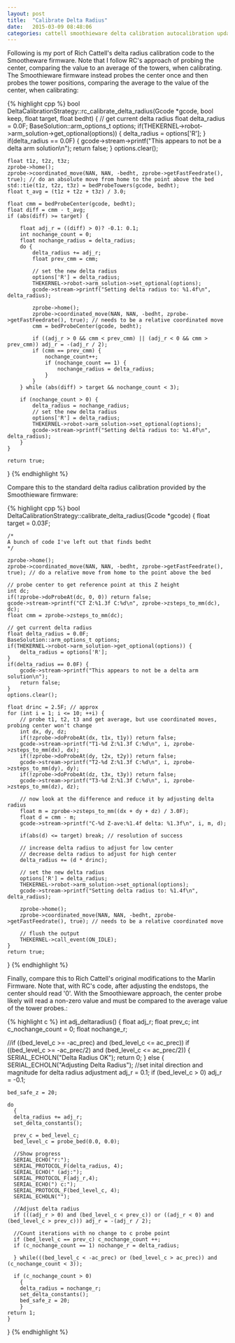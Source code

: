 ```yaml
---
layout: post
title:  "Calibrate Delta Radius"
date:   2015-03-09 08:48:06
categories: cattell smoothieware delta calibration autocalibration update
---
```

Following is my port of Rich Cattell's delta radius calibration code to the Smootheware firmware.  Note that I follow RC's approach of probing the center, comparing the value to an average of the towers, when calibrating.  The Smoothieware firmware instead probes the center once and then probes the tower positions, comparing the average to the value of the center, when calibrating:

{% highlight cpp %}
bool DeltaCalibrationStrategy::rc_calibrate_delta_radius(Gcode *gcode, bool keep, float target, float bedht)
{
    // get current delta radius
    float delta_radius = 0.0F;
    BaseSolution::arm_options_t options;
    if(THEKERNEL->robot->arm_solution->get_optional(options)) {
        delta_radius = options['R'];
    }
    if(delta_radius == 0.0F) {
        gcode->stream->printf("This appears to not be a delta arm solution\n");
        return false;
    }
    options.clear();

    float t1z, t2z, t3z;
    zprobe->home();
    zprobe->coordinated_move(NAN, NAN, -bedht, zprobe->getFastFeedrate(), true); // do an absolute move from home to the point above the bed
    std::tie(t1z, t2z, t3z) = bedProbeTowers(gcode, bedht);
    float t_avg = (t1z + t2z + t3z) / 3.0;

    float cmm = bedProbeCenter(gcode, bedht);
    float diff = cmm - t_avg;
    if (abs(diff) >= target) {

        float adj_r = ((diff) > 0)? -0.1: 0.1;
        int nochange_count = 0;
        float nochange_radius = delta_radius;
        do {
            delta_radius += adj_r;
            float prev_cmm = cmm;

            // set the new delta radius
            options['R'] = delta_radius;
            THEKERNEL->robot->arm_solution->set_optional(options);
            gcode->stream->printf("Setting delta radius to: %1.4f\n", delta_radius);

            zprobe->home();
            zprobe->coordinated_move(NAN, NAN, -bedht, zprobe->getFastFeedrate(), true); // needs to be a relative coordinated move
            cmm = bedProbeCenter(gcode, bedht);

            if ((adj_r > 0 && cmm < prev_cmm) || (adj_r < 0 && cmm > prev_cmm)) adj_r = -(adj_r / 2);
            if (cmm == prev_cmm) {
                nochange_count++;
                if (nochange_count == 1) {
                    nochange_radius = delta_radius;
                }
            }
        } while (abs(diff) > target && nochange_count < 3);

        if (nochange_count > 0) {
            delta_radius = nochange_radius;
            // set the new delta radius
            options['R'] = delta_radius;
            THEKERNEL->robot->arm_solution->set_optional(options);
            gcode->stream->printf("Setting delta radius to: %1.4f\n", delta_radius);
        }
    }

    return true;
}
{% endhighlight %}

Compare this to the standard delta radius calibration provided by the Smoothieware firmware:

{% highlight cpp %}
bool DeltaCalibrationStrategy::calibrate_delta_radius(Gcode *gcode)
{
    float target = 0.03F;

    /*
    A bunch of code I've left out that finds bedht 
    */

    zprobe->home();
    zprobe->coordinated_move(NAN, NAN, -bedht, zprobe->getFastFeedrate(), true); // do a relative move from home to the point above the bed

    // probe center to get reference point at this Z height
    int dc;
    if(!zprobe->doProbeAt(dc, 0, 0)) return false;
    gcode->stream->printf("CT Z:%1.3f C:%d\n", zprobe->zsteps_to_mm(dc), dc);
    float cmm = zprobe->zsteps_to_mm(dc);

    // get current delta radius
    float delta_radius = 0.0F;
    BaseSolution::arm_options_t options;
    if(THEKERNEL->robot->arm_solution->get_optional(options)) {
        delta_radius = options['R'];
    }
    if(delta_radius == 0.0F) {
        gcode->stream->printf("This appears to not be a delta arm solution\n");
        return false;
    }
    options.clear();

    float drinc = 2.5F; // approx
    for (int i = 1; i <= 10; ++i) {
        // probe t1, t2, t3 and get average, but use coordinated moves, probing center won't change
        int dx, dy, dz;
        if(!zprobe->doProbeAt(dx, t1x, t1y)) return false;
        gcode->stream->printf("T1-%d Z:%1.3f C:%d\n", i, zprobe->zsteps_to_mm(dx), dx);
        if(!zprobe->doProbeAt(dy, t2x, t2y)) return false;
        gcode->stream->printf("T2-%d Z:%1.3f C:%d\n", i, zprobe->zsteps_to_mm(dy), dy);
        if(!zprobe->doProbeAt(dz, t3x, t3y)) return false;
        gcode->stream->printf("T3-%d Z:%1.3f C:%d\n", i, zprobe->zsteps_to_mm(dz), dz);

        // now look at the difference and reduce it by adjusting delta radius
        float m = zprobe->zsteps_to_mm((dx + dy + dz) / 3.0F);
        float d = cmm - m;
        gcode->stream->printf("C-%d Z-ave:%1.4f delta: %1.3f\n", i, m, d);

        if(abs(d) <= target) break; // resolution of success

        // increase delta radius to adjust for low center
        // decrease delta radius to adjust for high center
        delta_radius += (d * drinc);

        // set the new delta radius
        options['R'] = delta_radius;
        THEKERNEL->robot->arm_solution->set_optional(options);
        gcode->stream->printf("Setting delta radius to: %1.4f\n", delta_radius);

        zprobe->home();
        zprobe->coordinated_move(NAN, NAN, -bedht, zprobe->getFastFeedrate(), true); // needs to be a relative coordinated move

        // flush the output
        THEKERNEL->call_event(ON_IDLE);
    }
    return true;
}
{% endhighlight %}

Finally, compare this to Rich Cattell's original modifications to the Marlin Firmware.  Note that, with RC's code, after adjusting the endstops, the center should read '0'.  With the Smoothieware approach, the center probe likely will read a non-zero value and must be compared to the average value of the tower probes.:

{% highlight c %}
int adj_deltaradius() 
{
  float adj_r;
  float prev_c;
  int c_nochange_count = 0;
  float nochange_r;
  
  //if ((bed_level_c >= -ac_prec) and (bed_level_c <= ac_prec))
  if ((bed_level_c >= -ac_prec/2) and (bed_level_c <= ac_prec/2))
    {
    SERIAL_ECHOLN("Delta Radius OK");
    return 0;
    }
  else
    {
    SERIAL_ECHOLN("Adjusting Delta Radius");
    //set inital direction and magnitude for delta radius adjustment
    adj_r = 0.1;
    if (bed_level_c > 0) adj_r = -0.1;
  
    bed_safe_z = 20;
    
    do
      {
      delta_radius += adj_r;
      set_delta_constants();
    
      prev_c = bed_level_c;
      bed_level_c = probe_bed(0.0, 0.0);

      //Show progress
      SERIAL_ECHO("r:");
      SERIAL_PROTOCOL_F(delta_radius, 4);
      SERIAL_ECHO(" (adj:");
      SERIAL_PROTOCOL_F(adj_r,4);
      SERIAL_ECHO(") c:");
      SERIAL_PROTOCOL_F(bed_level_c, 4);
      SERIAL_ECHOLN("");
   
      //Adjust delta radius
      if (((adj_r > 0) and (bed_level_c < prev_c)) or ((adj_r < 0) and (bed_level_c > prev_c))) adj_r = -(adj_r / 2);

      //Count iterations with no change to c probe point
      if (bed_level_c == prev_c) c_nochange_count ++;
      if (c_nochange_count == 1) nochange_r = delta_radius;

      } while(((bed_level_c < -ac_prec) or (bed_level_c > ac_prec)) and (c_nochange_count < 3));
    
      if (c_nochange_count > 0) 
        {
        delta_radius = nochange_r;
        set_delta_constants();
        bed_safe_z = 20;
        }
    return 1;
    }
}
{% endhighlight %}
